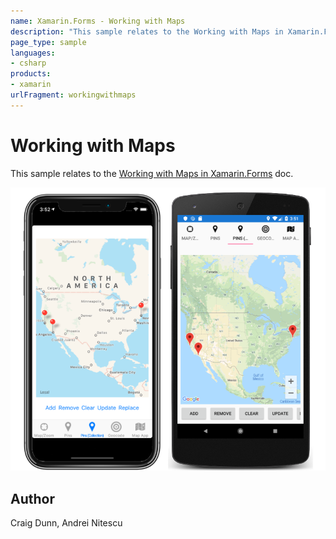 ```yaml
---
name: Xamarin.Forms - Working with Maps
description: "This sample relates to the Working with Maps in Xamarin.Forms doc #ui #map"
page_type: sample
languages:
- csharp
products:
- xamarin
urlFragment: workingwithmaps
---
```

# Working with Maps

This sample relates to the [Working with Maps in Xamarin.Forms](https://docs.microsoft.com/xamarin/xamarin-forms/user-interface/map) doc.

![Working with Maps application screenshot](Screenshots/01All.png "Working with Maps application screenshot")

## Author

Craig Dunn, Andrei Nitescu
